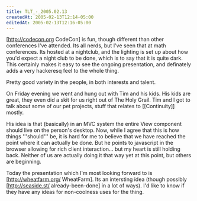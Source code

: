 ```yaml
---
title: TLT_-_2005.02.13
createdAt: 2005-02-13T12:14-05:00
editedAt: 2005-02-13T12:16-05:00
---
```


[http://codecon.org CodeCon] is fun, though different than other conferences I've attended. Its all nerds, but I've seen that at math conferences. Its hosted at a nightclub, and the lighting is set up about how you'd expect a night club to be done, which is to say that it is quite dark. This certainly makes it easy to see the ongoing presentation, and definately adds a very hackeresq feel to the whole thing.

Pretty good variety in the people, in both interests and talent.

On Friday evening we went and hung out with Tim and his kids. His kids are great, they even did a skit for us right out of The Holy Grail. Tim and I got to talk about some of our pet projects, stuff that relates to [[Continuity]] mostly.

His idea is that (basically) in an MVC system the entire View component should live on the person's desktop. Now, while I agree that this is how things '''should''' be, it is hard for me to believe that we have reached the point where it can actually be done. But he points to javascript in the browser allowing for rich client interaction... but my heart is still holding back. Neither of us are actually doing it that way yet at this point, but others are beginning.

Today the presentation which I'm most looking forward to is [http://wheatfarm.org/ WheatFarm]. Its an intersting idea (though possibly [http://seaside.st/ already-been-done] in a lot of ways). I'd like to know if they have any ideas for non-coolness uses for the thing.

